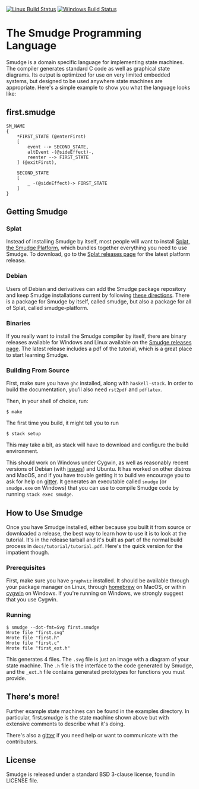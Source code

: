 [![Linux Build Status](https://img.shields.io/travis/com/smudgelang/smudge.svg?label=Linux%20build)](https://travis-ci.com/smudgelang/smudge)
[![Windows Build Status](https://img.shields.io/appveyor/ci/smudgelang/smudge.svg?label=Windows%20build)](https://ci.appveyor.com/project/smudgelang/smudge)

# The Smudge Programming Language

Smudge is a domain specific language for implementing state
machines. The compiler generates standard C code as well as graphical
state diagrams. Its output is optimized for use on very limited
embedded systems, but designed to be used anywhere state machines are
appropriate. Here's a simple example to show you what the language
looks like:

## first.smudge

    SM_NAME
    {
        *FIRST_STATE (@enterFirst)
        [
            event --> SECOND_STATE,
            altEvent -(@sideEffect)-,
            reenter --> FIRST_STATE
        ] (@exitFirst),
    
        SECOND_STATE
        [
            _ -(@sideEffect)-> FIRST_STATE
        ]
    }

## Getting Smudge

### Splat

Instead of installing Smudge by itself, most people will want to install
[Splat, the Smudge Platform](https://github.com/smudgelang/splat), which
bundles together everything you need to use Smudge.  To download, go to
the [Splat releases page](https://github.com/smudgelang/splat/releases)
for the latest platform release.

### Debian

Users of Debian and derivatives can add the Smudge package repository
and keep Smudge installations current by following [these
directions](https://smudgelang.github.io/). There is a package for
Smudge by itself, called smudge, but also a package for all of Splat,
called smudge-platform.

### Binaries

If you really want to install the Smudge compiler by itself, there are
binary releases available for Windows and Linux available on the
[Smudge releases page](https://github.com/smudgelang/smudge/releases). The
latest release includes a pdf of the tutorial, which is a great place
to start learning Smudge.

### Building From Source

First, make sure you have `ghc` installed, along with
`haskell-stack`. In order to build the documentation, you'll also need
`rst2pdf` and `pdflatex`.

Then, in your shell of choice, run:

    $ make

The first time you build, it might tell you to run

    $ stack setup

This may take a bit, as stack will have to download and configure the
build environment.

This should work on Windows under Cygwin, as well as reasonably recent
versions of Debian (with [issues](https://github.com/commercialhaskell/stack/blob/master/doc/faq.md#i-get-strange-ld-errors-about-recompiling-with--fpic)) and Ubuntu. It has worked on other distros and
MacOS, and if you have trouble getting it to build we encourage you to
ask for help on [gitter](https://gitter.im/smudge-sm/Lobby). It
generates an executable called `smudge` (or `smudge.exe` on Windows) that
you can use to compile Smudge code by running `stack exec smudge`.

## How to Use Smudge

Once you have Smudge installed, either because you built it from
source or downloaded a release, the best way to learn how to use it is
to look at the tutorial. It's in the release tarball and it's built as
part of the normal build process in
`docs/tutorial/tutorial.pdf`. Here's the quick version for the
impatient though.

### Prerequisites

First, make sure you have `graphviz` installed. It should be available
through your package manager on Linux, through
[homebrew](https://brew.sh/) on MacOS, or within
[cygwin](https://www.cygwin.com/) on Windows. If you're running on
Windows, we strongly suggest that you use Cygwin.

### Running

    $ smudge --dot-fmt=Svg first.smudge
    Wrote file "first.svg"
    Wrote file "first.h"
    Wrote file "first.c"
    Wrote file "first_ext.h"

This generates 4 files. The `.svg` file is just an image with a
diagram of your state machine. The `.h` file is the interface to the
code generated by Smudge, and the `_ext.h` file contains generated
prototypes for functions you must provide.

## There's more!

Further example state machines can be found in the examples
directory. In particular, first.smudge is the state machine shown
above but with extensive comments to describe what it's doing.

There's also a [gitter](https://gitter.im/smudge-sm/Lobby) if you need
help or want to communicate with the contributors.

## License

Smudge is released under a standard BSD 3-clause license, found in
LICENSE file.
